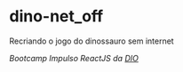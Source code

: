 # dino-net_off

Recriando o jogo do dinossauro sem internet

*Bootcamp Impulso ReactJS da [DIO](https://web.dio.me)*
